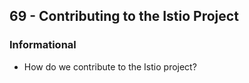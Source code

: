 ## 69 - Contributing to the Istio Project
### Informational
- How do we contribute to the Istio project\?